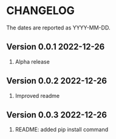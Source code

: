 # CHANGELOG

The dates are reported as YYYY-MM-DD.

## Version 0.0.1 2022-12-26
1. Alpha release

## Version 0.0.2 2022-12-26
1. Improved readme

## Version 0.0.3 2022-12-26
1. README: added pip install command
